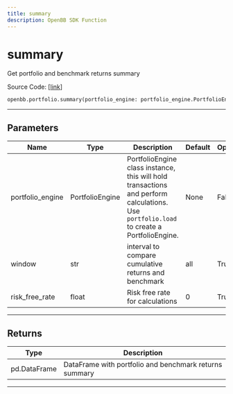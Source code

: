 ```yaml
---
title: summary
description: OpenBB SDK Function
---
```


# summary

Get portfolio and benchmark returns summary

Source Code: [[link](https://github.com/OpenBB-finance/OpenBBTerminal/tree/main/openbb_terminal/portfolio/portfolio_model.py#L692)]

```python
openbb.portfolio.summary(portfolio_engine: portfolio_engine.PortfolioEngine, window: str = "all", risk_free_rate: float = 0)
```

---

## Parameters

| Name | Type | Description | Default | Optional |
| ---- | ---- | ----------- | ------- | -------- |
| portfolio_engine | PortfolioEngine | PortfolioEngine class instance, this will hold transactions and perform calculations.<br/>Use `portfolio.load` to create a PortfolioEngine. | None | False |
| window | str | interval to compare cumulative returns and benchmark | all | True |
| risk_free_rate | float | Risk free rate for calculations | 0 | True |


---

## Returns

| Type | Description |
| ---- | ----------- |
| pd.DataFrame | DataFrame with portfolio and benchmark returns summary |
---

